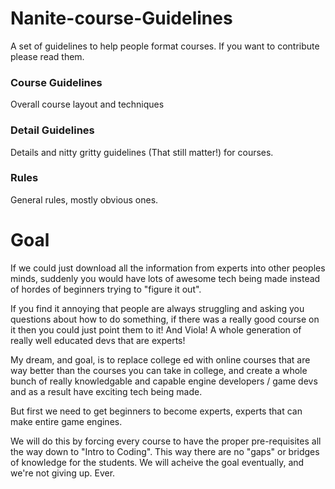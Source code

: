 # Nanite-course-Guidelines
A set of guidelines to help people format courses. If you want to contribute please read them.

### Course Guidelines
Overall course layout and techniques

### Detail Guidelines
Details and nitty gritty guidelines (That still matter!) for courses. 

### Rules
General rules, mostly obvious ones.


# Goal
If we could just download all the information from experts into other peoples minds, suddenly you would have lots of awesome tech being made instead of hordes of beginners trying to "figure it out".

If you find it annoying that people are always struggling and asking you questions about how to do something, if there was a really good course on it then you could just point them to it! And Viola! A whole generation of really well educated devs that are experts! 

My dream, and goal, is to replace college ed with online courses that are way better than the courses you can take in college, and create a whole bunch of really knowledgable and capable engine developers / game devs and as a result have exciting tech being made.

But first we need to get beginners to become experts, experts that can make entire game engines. 

We will do this by forcing every course to have the proper pre-requisites all the way down to "Intro to Coding". This way there are no "gaps" or bridges of knowledge for the students. We will acheive the goal eventually, and we're not giving up. Ever.